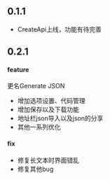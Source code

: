 ## 0.1.1
- CreateApi上线，功能有待完善

## 0.2.1
#### feature
更名Generate JSON
- 增加选项设置、代码管理
- 增加保存以及下载功能
- 地址栏json导入以及json的分享
- 其他一系列优化

#### fix
- 修复长文本时界面错乱
- 修复其他bug